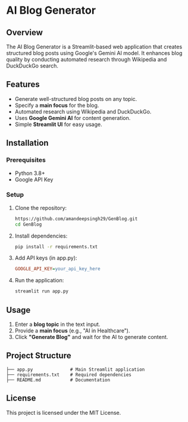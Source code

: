 # AI Blog Generator

## Overview
The AI Blog Generator is a Streamlit-based web application that creates structured blog posts using Google's Gemini AI model. It enhances blog quality by conducting automated research through Wikipedia and DuckDuckGo search.

## Features
- Generate well-structured blog posts on any topic.
- Specify a **main focus** for the blog.
- Automated research using Wikipedia and DuckDuckGo.
- Uses **Google Gemini AI** for content generation.
- Simple **Streamlit UI** for easy usage.

## Installation
### Prerequisites
- Python 3.8+
- Google API Key

### Setup
1. Clone the repository:
   ```bash
   https://github.com/amandeepsingh29/GenBlog.git
   cd GenBlog
   ```
2. Install dependencies:
   ```bash
   pip install -r requirements.txt
   ```
3. Add API keys (in app.py):
   ```ini
   GOOGLE_API_KEY=your_api_key_here
   ```
4. Run the application:
   ```bash
   streamlit run app.py
   ```

## Usage
1. Enter a **blog topic** in the text input.
2. Provide a **main focus** (e.g., "AI in Healthcare").
3. Click **"Generate Blog"** and wait for the AI to generate content.

## Project Structure
```
├── app.py              # Main Streamlit application
├── requirements.txt    # Required dependencies
├── README.md           # Documentation
```

## License
This project is licensed under the MIT License.

